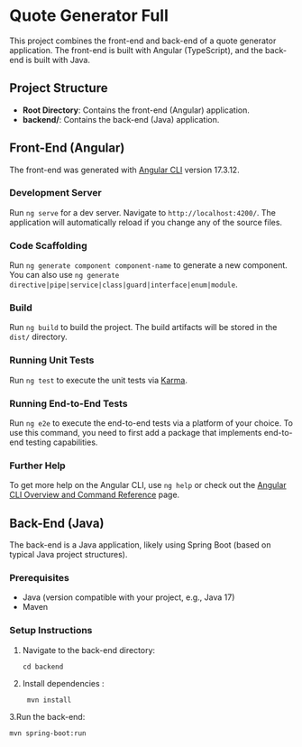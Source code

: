 # Quote Generator Full

This project combines the front-end and back-end of a quote generator application. The front-end is built with Angular (TypeScript), and the back-end is built with Java.

## Project Structure
- **Root Directory**: Contains the front-end (Angular) application.
- **backend/**: Contains the back-end (Java) application.

## Front-End (Angular)

The front-end was generated with [Angular CLI](https://github.com/angular/angular-cli) version 17.3.12.

### Development Server
Run `ng serve` for a dev server. Navigate to `http://localhost:4200/`. The application will automatically reload if you change any of the source files.

### Code Scaffolding
Run `ng generate component component-name` to generate a new component. You can also use `ng generate directive|pipe|service|class|guard|interface|enum|module`.

### Build
Run `ng build` to build the project. The build artifacts will be stored in the `dist/` directory.

### Running Unit Tests
Run `ng test` to execute the unit tests via [Karma](https://karma-runner.github.io).

### Running End-to-End Tests
Run `ng e2e` to execute the end-to-end tests via a platform of your choice. To use this command, you need to first add a package that implements end-to-end testing capabilities.

### Further Help
To get more help on the Angular CLI, use `ng help` or check out the [Angular CLI Overview and Command Reference](https://angular.io/cli) page.

## Back-End (Java)

The back-end is a Java application, likely using Spring Boot (based on typical Java project structures).

### Prerequisites
- Java (version compatible with your project, e.g., Java 17)
- Maven

### Setup Instructions
1. Navigate to the back-end directory:
   ```
   cd backend
3. Install dependencies :
   ```
    mvn install
3.Run the back-end:
 
    mvn spring-boot:run
